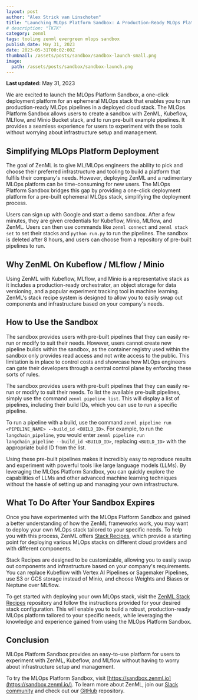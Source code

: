 ```yaml
---
layout: post
author: "Alex Strick van Linschoten"
title: "Launching MLOps Platform Sandbox: A Production-Ready MLOps Platform in an Ephemeral Environment"
# description: "TKTK"
category: zenml
tags: tooling zenml evergreen mlops sandbox
publish_date: May 31, 2023
date: 2023-05-31T00:02:00Z
thumbnail: /assets/posts/sandbox/sandbox-launch-small.png
image:
  path: /assets/posts/sandbox/sandbox-launch.png
---
```


**Last updated:** May 31, 2023

We are excited to launch the MLOps Platform Sandbox, a one-click deployment platform for an ephemeral MLOps stack that enables you to run production-ready MLOps pipelines in a deployed cloud stack. The MLOps Platform Sandbox allows users to create a sandbox with ZenML, Kubeflow, MLflow, and Minio Bucket stack, and to run pre-built example pipelines. It provides a seamless experience for users to experiment with these tools without worrying about infrastructure setup and management.

## Simplifying MLOps Platform Deployment

The goal of ZenML is to give ML/MLOps engineers the ability to pick and choose their preferred infrastructure and tooling to build a platform that fulfils their company's needs. However, deploying ZenML and a rudimentary MLOps platform can be time-consuming for new users. The MLOps Platform Sandbox bridges this gap by providing a one-click deployment platform for a pre-built ephemeral MLOps stack, simplifying the deployment process.

Users can sign up with Google and start a demo sandbox. After a few minutes, they are given credentials for Kubeflow, Minio, MLflow, and ZenML. Users can then use commands like `zenml connect` and `zenml stack set` to set their stacks and `python run.py` to run the pipelines. The sandbox is deleted after 8 hours, and users can choose from a repository of pre-built pipelines to run.

## Why ZenML On Kubeflow / MLflow / Minio

Using ZenML with Kubeflow, MLflow, and Minio is a representative stack as it includes a production-ready orchestrator, an object storage for data versioning, and a popular experiment tracking tool in machine learning. ZenML's stack recipe system is designed to allow you to easily swap out components and infrastructure based on your company's needs.

## How to Use the Sandbox

The sandbox provides users with pre-built pipelines that they can easily re-run or modify to suit their needs. However, users cannot create new pipeline builds within the sandbox, as the container registry used within the sandbox only provides read access and not write access to the public. This limitation is in place to control costs and showcase how MLOps engineers can gate their developers through a central control plane by enforcing these sorts of rules.

The sandbox provides users with pre-built pipelines that they can easily re-run or modify to suit their needs. To list the available pre-built pipelines, simply use the command `zenml pipeline list`. This will display a list of pipelines, including their build IDs, which you can use to run a specific pipeline.

To run a pipeline with a build, use the command `zenml pipeline run <PIPELINE_NAME> --build_id <BUILD_ID>`. For example, to run the `langchain_pipeline`, you would enter `zenml pipeline run langchain_pipeline --build_id <BUILD_ID>`, replacing `<BUILD_ID>` with the appropriate build ID from the list.

Using these pre-built pipelines makes it incredibly easy to reproduce results and experiment with powerful tools like large language models (LLMs). By leveraging the MLOps Platform Sandbox, you can quickly explore the capabilities of LLMs and other advanced machine learning techniques without the hassle of setting up and managing your own infrastructure.

## What To Do After Your Sandbox Expires

Once you have experimented with the MLOps Platform Sandbox and gained a better understanding of how the ZenML frameworks work, you may want to deploy your own MLOps stack tailored to your specific needs. To help you with this process, ZenML offers [Stack Recipes](https://github.com/zenml-io/mlops-stacks), which provide a starting point for deploying various MLOps stacks on different cloud providers and with different components.

Stack Recipes are designed to be customizable, allowing you to easily swap out components and infrastructure based on your company's requirements. You can replace Kubeflow with Vertex AI Pipelines or Sagemaker Pipelines, use S3 or GCS storage instead of Minio, and choose Weights and Biases or Neptune over MLflow.

To get started with deploying your own MLOps stack, visit the [ZenML Stack Recipes](https://github.com/zenml-io/mlops-stacks) repository and follow the instructions provided for your desired stack configuration. This will enable you to build a robust, production-ready MLOps platform tailored to your specific needs, while leveraging the knowledge and experience gained from using the MLOps Platform Sandbox.

## Conclusion

MLOps Platform Sandbox provides an easy-to-use platform for users to experiment with ZenML, Kubeflow, and MLflow without having to worry about infrastructure setup and management.

To try the MLOps Platform Sandbox, visit
[https://sandbox.zenml.io](https://sandbox.zenml.io/). To learn more about
ZenML, join our [Slack community](https://zenml.io/slack) and check out our
[GitHub](https://github.com/zenml-io/zenml) repository.
